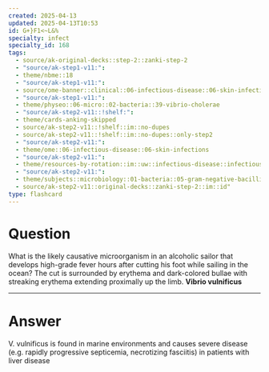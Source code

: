 ```yaml
---
created: 2025-04-13
updated: 2025-04-13T10:53
id: G+}F1<~L&%
specialty: infect
specialty_id: 168
tags:
  - source/ak-original-decks::step-2::zanki-step-2
  - "source/ak-step1-v11:": 
  - theme/nbme::18
  - "source/ak-step1-v11:": 
  - source/ome-banner::clinical::06-infectious-disease::06-skin-infections
  - "source/ak-step1-v11:": 
  - theme/physeo::06-micro::02-bacteria::39-vibrio-cholerae
  - "source/ak-step2-v11::!shelf:": 
  - theme/cards-anking-skipped
  - source/ak-step2-v11::!shelf::im::no-dupes
  - source/ak-step2-v11::!shelf::im::no-dupes::only-step2
  - "source/ak-step2-v11:": 
  - theme/ome::06-infectious-disease::06-skin-infections
  - "source/ak-step2-v11:": 
  - theme/resources-by-rotation::im::uw::infectious-disease::infectious-disease-zanki
  - "source/ak-step2-v11:": 
  - theme/subjects::microbiology::01-bacteria::05-gram-negative-bacilli-enteric::vibrio-vulnificus
  - source/ak-step2-v11::original-decks::zanki-step-2::im::id"
type: flashcard
---
```


# Question
What is the likely causative microorganism in an alcoholic sailor that develops high-grade fever hours after cutting his foot while sailing in the ocean? The cut is surrounded by erythema and dark-colored bullae with streaking erythema extending proximally up the limb.      **Vibrio vulnificus**

---

# Answer
V. vulnificus is found in marine environments and causes severe disease (e.g. rapidly progressive septicemia, necrotizing fasciitis) in patients with liver disease